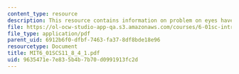 ```yaml
---
content_type: resource
description: This resource contains information on problem on eyes have it.
file: https://ol-ocw-studio-app-qa.s3.amazonaws.com/courses/6-01sc-introduction-to-electrical-engineering-and-computer-science-i-spring-2011/9635471e7e835b4b7b70d0991913fc2d_MIT6_01SCS11_8_4_1.pdf
file_type: application/pdf
parent_uid: 6912b6f0-dfbf-7463-fa37-8df8bde18e96
resourcetype: Document
title: MIT6_01SCS11_8_4_1.pdf
uid: 9635471e-7e83-5b4b-7b70-d0991913fc2d
---
```

